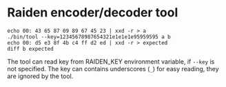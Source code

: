 # Raiden encoder/decoder tool

```shell
echo 00: 43 65 87 09 89 67 45 23 | xxd -r > a
./bin/tool --key=12345678987654321e1e1e1e95959595 a b
echo 00: d5 e3 8f 4b c4 ff d2 ed | xxd -r > expected
diff b expected
```

The tool can read key from RAIDEN_KEY environment variable,
if `--key` is not specified. The key can contains
underscores (`_`) for easy reading, they are ignored by
the tool.
